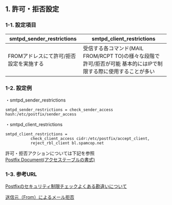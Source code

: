## 1. 許可・拒否設定
### 1-1. 設定項目
| smtpd_sender_restrictions | smtpd_client_restrictions |
| --- | --- |
| FROMアドレスにて許可/拒否設定を実施する | 受信する各コマンド(MAIL FROM/RCPT TO)の様々な段階で許可/拒否が可能 基本的にはIPで制限する際に使用することが多い |


### 1-2. 設定例
・smtpd_sender_restrictions
```
smtpd_sender_restrictions = check_sender_access hash:/etc/postfix/sender_access
```

・smtpd_client_restrictions
```
smtpd_client_restrictions =
           check_client_access cidr:/etc/postfix/accept_client,
           reject_rbl_client bl.spamcop.net
```

許可・拒否アクションについては下記を参照  
[Postfix Document(アクセステーブルの書式)](https://www.postfix-jp.info/trans-2.2/jhtml/access.5.html)


### 1-3. 参考URL  
[Postfixのセキュリティ制限チェックよくある勘違いについて](https://www.netmarvs.com/archives/3808)

[送信元（From）によるメール拒否](https://www.server-memo.net/server-setting/postfix/smtpd_sender_restrictions.html)
